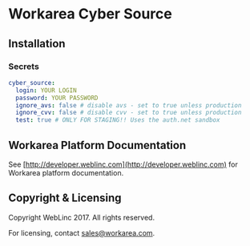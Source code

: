 Workarea Cyber Source
================================================================================

## Installation

### Secrets

```yaml
cyber_source:
  login: YOUR LOGIN
  password: YOUR PASSWORD
  ignore_avs: false # disable avs - set to true unless production
  ignore_cvv: false # disable cvv - set to true unless production
  test: true # ONLY FOR STAGING!! Uses the auth.net sandbox
```

Workarea Platform Documentation
--------------------------------------------------------------------------------

See [http://developer.weblinc.com](http://developer.weblinc.com) for Workarea platform documentation.

Copyright & Licensing
--------------------------------------------------------------------------------

Copyright WebLinc 2017. All rights reserved.

For licensing, contact sales@workarea.com.
